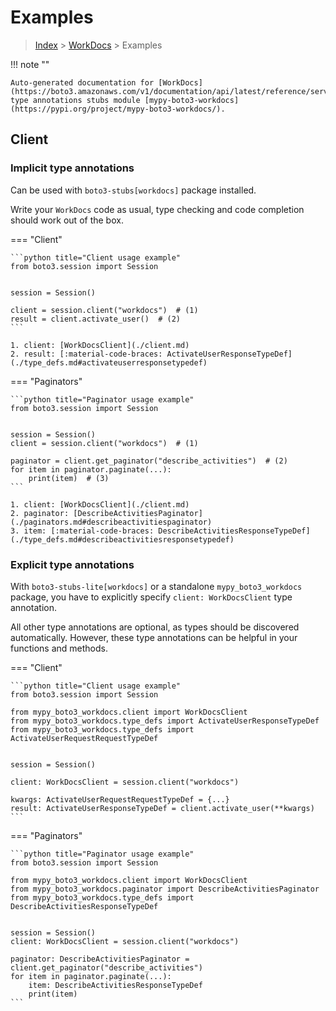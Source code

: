 # Examples

> [Index](../README.md) > [WorkDocs](./README.md) > Examples

!!! note ""

    Auto-generated documentation for [WorkDocs](https://boto3.amazonaws.com/v1/documentation/api/latest/reference/services/workdocs.html#WorkDocs)
    type annotations stubs module [mypy-boto3-workdocs](https://pypi.org/project/mypy-boto3-workdocs/).

## Client

### Implicit type annotations

Can be used with `boto3-stubs[workdocs]` package installed.

Write your `WorkDocs` code as usual,
type checking and code completion should work out of the box.


=== "Client"

    ```python title="Client usage example"
    from boto3.session import Session


    session = Session()

    client = session.client("workdocs")  # (1)
    result = client.activate_user()  # (2)
    ```

    1. client: [WorkDocsClient](./client.md)
    2. result: [:material-code-braces: ActivateUserResponseTypeDef](./type_defs.md#activateuserresponsetypedef) 



=== "Paginators"

    ```python title="Paginator usage example"
    from boto3.session import Session


    session = Session()
    client = session.client("workdocs")  # (1)

    paginator = client.get_paginator("describe_activities")  # (2)
    for item in paginator.paginate(...):
        print(item)  # (3)
    ```

    1. client: [WorkDocsClient](./client.md)
    2. paginator: [DescribeActivitiesPaginator](./paginators.md#describeactivitiespaginator)
    3. item: [:material-code-braces: DescribeActivitiesResponseTypeDef](./type_defs.md#describeactivitiesresponsetypedef) 




### Explicit type annotations

With `boto3-stubs-lite[workdocs]`
or a standalone `mypy_boto3_workdocs` package, you have to explicitly specify `client: WorkDocsClient` type annotation.

All other type annotations are optional, as types should be discovered automatically.
However, these type annotations can be helpful in your functions and methods.


=== "Client"

    ```python title="Client usage example"
    from boto3.session import Session

    from mypy_boto3_workdocs.client import WorkDocsClient
    from mypy_boto3_workdocs.type_defs import ActivateUserResponseTypeDef
    from mypy_boto3_workdocs.type_defs import ActivateUserRequestRequestTypeDef


    session = Session()

    client: WorkDocsClient = session.client("workdocs")

    kwargs: ActivateUserRequestRequestTypeDef = {...}
    result: ActivateUserResponseTypeDef = client.activate_user(**kwargs)
    ```



=== "Paginators"

    ```python title="Paginator usage example"
    from boto3.session import Session

    from mypy_boto3_workdocs.client import WorkDocsClient
    from mypy_boto3_workdocs.paginator import DescribeActivitiesPaginator
    from mypy_boto3_workdocs.type_defs import DescribeActivitiesResponseTypeDef


    session = Session()
    client: WorkDocsClient = session.client("workdocs")

    paginator: DescribeActivitiesPaginator = client.get_paginator("describe_activities")
    for item in paginator.paginate(...):
        item: DescribeActivitiesResponseTypeDef
        print(item)
    ```




